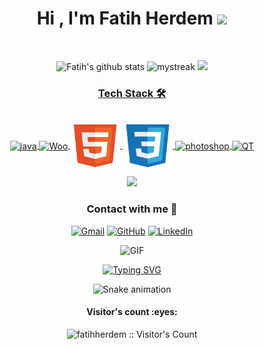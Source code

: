 ### 
<h1 align="center">Hi , I'm Fatih Herdem <img src="https://media.giphy.com/media/hvRJCLFzcasrR4ia7z/giphy.gif" width="35"></h1>

<br>

<div align="center">
  
  ![Fatih's github stats](https://github-readme-stats.vercel.app/api?username=fatihherdem&show_icons=true&theme=tokyonight)
<img src="https://github-readme-streak-stats.herokuapp.com/?user=fatihherdem&theme=tokyonight" alt="mystreak"/>
  <a href="https://www.youtube.com/watch?v=dQw4w9WgXcQ"><img src="https://user-images.githubusercontent.com/73097560/115834477-dbab4500-a447-11eb-908a-139a6edaec5c.gif"></a>
  <a href="https://github.com/fatihherdem">

</div>
  
  
<h3 align="center" >  Tech Stack 🛠</h3>
<div align="center" style="display: inline_block"><br>
   <img align="center" alt="java" height="70" width="80" src="https://cdn.jsdelivr.net/gh/devicons/devicon/icons/java/java-original-wordmark.svg" />
  <img align="center" alt="Woo" height="70" width="80" src="https://cdn.jsdelivr.net/gh/devicons/devicon/icons/woocommerce/woocommerce-original.svg" />
  <img align="center" alt="HTML" height="70" width="80" src="https://raw.githubusercontent.com/devicons/devicon/master/icons/html5/html5-original.svg">
  <img align="center" alt="CSS" height="70" width="80" src="https://raw.githubusercontent.com/devicons/devicon/master/icons/css3/css3-original.svg">
  <img align="center" alt="photoshop" height="70" width="80" src="https://cdn.jsdelivr.net/gh/devicons/devicon/icons/photoshop/photoshop-line.svg"" />
     <img align="center" alt="QT" height="70" width="80" src="https://cdn.jsdelivr.net/gh/devicons/devicon/icons/qt/qt-original.svg" />                                                                                                                                                
 

  
 
<a href="https://www.youtube.com/watch?v=dQw4w9WgXcQ"><img src="https://user-images.githubusercontent.com/73097560/115834477-dbab4500-a447-11eb-908a-139a6edaec5c.gif"></a>
  
  
  
 ### Contact with me 📝
  
<p align="center">
	<a href="mailto:fatihherdem@gmail.com"><img src="https://img.icons8.com/bubbles/50/000000/gmail.png" alt="Gmail"/></a>
	<a href="https://github.com/fatihherdem"><img src="https://img.icons8.com/bubbles/50/000000/github.png" alt="GitHub"/></a>
	<a href="https://linkedin.com/in/fatihemreherdem"><img src="https://img.icons8.com/bubbles/50/000000/linkedin.png" alt="LinkedIn"/></a>
	
</p>
  <img alt="GIF" src="https://media.giphy.com/media/QHE5gWI0QjqF2/giphy.gif" width = 200/>
                                                                            
[![Typing SVG](https://readme-typing-svg.herokuapp.com?color=%23E33EF7&center=true&lines=Computer+Engineer;Ultra+Deluxe+Genius;Founder+of+the+Sivas+Empire)](https://git.io/typing-svg)
  
  
![Snake animation](https://github.com/fatihherdem/fatihherdem/blob/output/github-contribution-grid-snake.svg)
  
<h4 align="center">Visitor's count :eyes:</h4>

<p align="center"><img src="https://profile-counter.glitch.me/fatihherdem/count.svg" alt="fatihherdem :: Visitor's Count" /></p>

